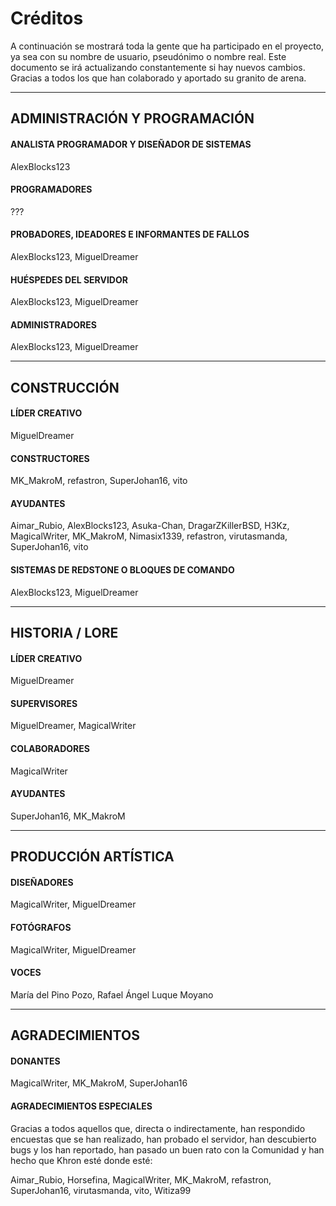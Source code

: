 # Créditos

A continuación se mostrará toda la gente que ha participado en el proyecto, ya sea con su nombre de usuario, pseudónimo o nombre real. Este documento se irá actualizando constantemente si hay nuevos cambios. Gracias a todos los que han colaborado y aportado su granito de arena.

- - -

## ADMINISTRACIÓN Y PROGRAMACIÓN

#### ANALISTA PROGRAMADOR Y DISEÑADOR DE SISTEMAS

AlexBlocks123

#### PROGRAMADORES

???

#### PROBADORES, IDEADORES E INFORMANTES DE FALLOS

AlexBlocks123, MiguelDreamer

#### HUÉSPEDES DEL SERVIDOR

AlexBlocks123, MiguelDreamer

#### ADMINISTRADORES

AlexBlocks123, MiguelDreamer

- - -

## CONSTRUCCIÓN

#### LÍDER CREATIVO

MiguelDreamer

#### CONSTRUCTORES

MK_MakroM, refastron, SuperJohan16, vito

#### AYUDANTES

Aimar_Rubio, AlexBlocks123, Asuka-Chan, DragarZKillerBSD, H3Kz, MagicalWriter, MK_MakroM, Nimasix1339, refastron, virutasmanda, SuperJohan16, vito

#### SISTEMAS DE REDSTONE O BLOQUES DE COMANDO

AlexBlocks123, MiguelDreamer

- - -

## HISTORIA / LORE

#### LÍDER CREATIVO

MiguelDreamer

#### SUPERVISORES

MiguelDreamer, MagicalWriter

#### COLABORADORES

MagicalWriter

#### AYUDANTES

SuperJohan16, MK_MakroM

- - -

## PRODUCCIÓN ARTÍSTICA

#### DISEÑADORES

MagicalWriter, MiguelDreamer

#### FOTÓGRAFOS

MagicalWriter, MiguelDreamer

#### VOCES

María del Pino Pozo, Rafael Ángel Luque Moyano

- - -

## AGRADECIMIENTOS

#### DONANTES

MagicalWriter, MK_MakroM, SuperJohan16

#### AGRADECIMIENTOS ESPECIALES

Gracias a todos aquellos que, directa o indirectamente, han respondido encuestas que se han realizado, han probado el servidor, han descubierto bugs y los han reportado, han pasado un buen rato con la Comunidad y han hecho que Khron esté donde esté:

Aimar_Rubio, Horsefina, MagicalWriter, MK_MakroM, refastron, SuperJohan16, virutasmanda, vito, Witiza99
